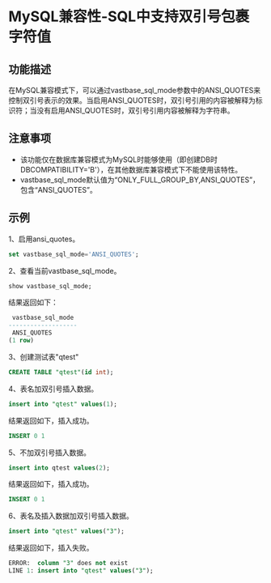 # MySQL兼容性-SQL中支持双引号包裹字符值

## 功能描述

在MySQL兼容模式下，可以通过vastbase_sql_mode参数中的ANSI_QUOTES来控制双引号表示的效果。当启用ANSI_QUOTES时，双引号引用的内容被解释为标识符；当没有启用ANSI_QUOTES时，双引号引用内容被解释为字符串。

## 注意事项

- 该功能仅在数据库兼容模式为MySQL时能够使用（即创建DB时DBCOMPATIBILITY='B'），在其他数据库兼容模式下不能使用该特性。
- vastbase_sql_mode默认值为“ONLY_FULL_GROUP_BY,ANSI_QUOTES”，包含“ANSI_QUOTES”。

## 示例

1、启用ansi_quotes。

```sql
set vastbase_sql_mode='ANSI_QUOTES';
```

2、查看当前vastbase_sql_mode。

```sql
show vastbase_sql_mode;
```

结果返回如下：

```sql
 vastbase_sql_mode
-------------------
 ANSI_QUOTES
(1 row)
```

3、创建测试表"qtest"

```sql
CREATE TABLE "qtest"(id int);
```

4、表名加双引号插入数据。

```sql
insert into "qtest" values(1);
```

结果返回如下，插入成功。

```sql
INSERT 0 1
```

5、不加双引号插入数据。

```sql
insert into qtest values(2);
```

结果返回如下，插入成功。

```sql
INSERT 0 1
```

6、表名及插入数据加双引号插入数据。

```sql
insert into "qtest" values("3");
```

结果返回如下，插入失败。

```sql
ERROR:  column "3" does not exist
LINE 1: insert into "qtest" values("3");
```

